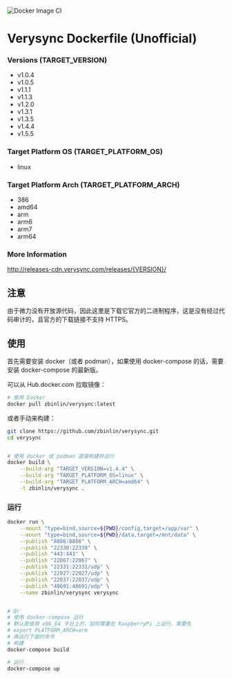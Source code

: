 ![Docker Image CI](https://github.com/zbinlin/verysync/workflows/Docker%20Image%20CI/badge.svg)

# Verysync Dockerfile (**Unofficial**)

### Versions (TARGET_VERSION)

* v1.0.4
* v1.0.5
* v1.1.1
* v1.1.3
* v1.2.0
* v1.3.1
* v1.3.5
* v1.4.4
* v1.5.5

### Target Platform OS (TARGET_PLATFORM_OS)

* linux

### Target Platform Arch (TARGET_PLATFORM_ARCH)

* 386
* amd64
* arm
* arm6
* arm7
* arm64

### More Information

http://releases-cdn.verysync.com/releases/{VERSION}/


## 注意

由于微力没有开放源代码，因此这里是下载它官方的二进制程序，这是没有经过代码审计的，且官方的下载链接不支持 HTTPS。


## 使用

首先需要安装 docker（或者 podman），如果使用 docker-compose 的话，需要安装 docker-compose 的最新版。

可以从 Hub.docker.com 拉取镜像：

```bash
# 使用 Docker
docker pull zbinlin/verysync:latest
```

或者手动来构建：

```bash
git clone https://github.com/zbinlin/verysync.git
cd verysync


# 使用 docker 或 podman 直接构建并运行
docker build \
    --build-arg "TARGET_VERSION=v1.4.4" \
    --build-arg "TARGET_PLATFORM_OS=linux" \
    --build-arg "TARGET_PLATFORM_ARCH=amd64" \
    -t zbinlin/verysync .
```


### 运行

```bash
docker run \
    --mount "type=bind,source=${PWD}/config,target=/app/var" \
    --mount "type=bind,source=${PWD}/data,target=/mnt/data" \
    --publish "8886:8886" \
    --publish "22330:22330" \
    --publish "443:443" \
    --publish "22067:22067" \
    --publish "22331:22331/udp" \
    --publish "22027:22027/udp" \
    --publish "22037:22037/udp" \
    --publish "48691:48691/udp" \
    --name zbinlin/verysync verysync


# Or
# 使用 docker-compose 运行
# 默认是使用 x86_64 平台上的，如何需要在 RaspberryPi 上运行，需要先
# export PLATFORM_ARCH=arm
# 再运行下面的命令
# 构建
docker-compose build

# 运行
docker-compose up
```
